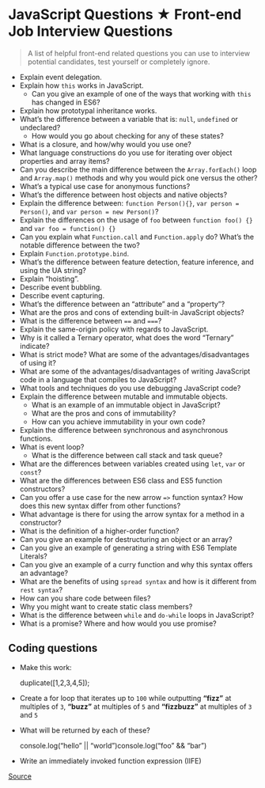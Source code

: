 JavaScript Questions ★ Front-end Job Interview Questions
========================================================

> A list of helpful front-end related questions you can use to interview potential candidates, test yourself or completely ignore.

-   Explain event delegation.
-   Explain how `this` works in JavaScript.
    -   Can you give an example of one of the ways that working with `this` has changed in ES6?
-   Explain how prototypal inheritance works.
-   What’s the difference between a variable that is: `null`, `undefined` or undeclared?
    -   How would you go about checking for any of these states?
-   What is a closure, and how/why would you use one?
-   What language constructions do you use for iterating over object properties and array items?
-   Can you describe the main difference between the `Array.forEach()` loop and `Array.map()` methods and why you would pick one versus the other?
-   What’s a typical use case for anonymous functions?
-   What’s the difference between host objects and native objects?
-   Explain the difference between: `function Person(){}`, `var person = Person()`, and `var person = new Person()`?
-   Explain the differences on the usage of `foo` between `function foo() {}` and `var foo = function() {}`
-   Can you explain what `Function.call` and `Function.apply` do? What’s the notable difference between the two?
-   Explain `Function.prototype.bind`.
-   What’s the difference between feature detection, feature inference, and using the UA string?
-   Explain “hoisting”.
-   Describe event bubbling.
-   Describe event capturing.
-   What’s the difference between an “attribute” and a “property”?
-   What are the pros and cons of extending built-in JavaScript objects?
-   What is the difference between `==` and `===`?
-   Explain the same-origin policy with regards to JavaScript.
-   Why is it called a Ternary operator, what does the word “Ternary” indicate?
-   What is strict mode? What are some of the advantages/disadvantages of using it?
-   What are some of the advantages/disadvantages of writing JavaScript code in a language that compiles to JavaScript?
-   What tools and techniques do you use debugging JavaScript code?
-   Explain the difference between mutable and immutable objects.
    -   What is an example of an immutable object in JavaScript?
    -   What are the pros and cons of immutability?
    -   How can you achieve immutability in your own code?
-   Explain the difference between synchronous and asynchronous functions.
-   What is event loop?
    -   What is the difference between call stack and task queue?
-   What are the differences between variables created using `let`, `var` or `const`?
-   What are the differences between ES6 class and ES5 function constructors?
-   Can you offer a use case for the new arrow `=>` function syntax? How does this new syntax differ from other functions?
-   What advantage is there for using the arrow syntax for a method in a constructor?
-   What is the definition of a higher-order function?
-   Can you give an example for destructuring an object or an array?
-   Can you give an example of generating a string with ES6 Template Literals?
-   Can you give an example of a curry function and why this syntax offers an advantage?
-   What are the benefits of using `spread syntax` and how is it different from `rest syntax`?
-   How can you share code between files?
-   Why you might want to create static class members?
-   What is the difference between `while` and `do-while` loops in JavaScript?
-   What is a promise? Where and how would you use promise?

[](#coding-questions)Coding questions
-------------------------------------

-   Make this work:

    duplicate(\[1,2,3,4,5\]);

-   Create a for loop that iterates up to `100` while outputting **“fizz”** at multiples of `3`, **“buzz”** at multiples of `5` and **“fizzbuzz”** at multiples of `3` and `5`
-   What will be returned by each of these?

    console.log(“hello” || “world”)console.log(“foo” && “bar”)

-   Write an immediately invoked function expression (IIFE)

[Source](http://localhost:9090/questions/javascript-questions/)
